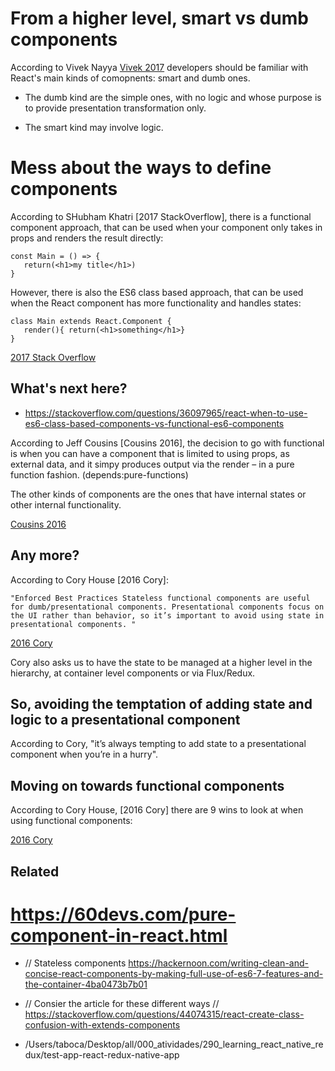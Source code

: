 # From a higher level, smart vs dumb components

According to Vivek Nayya [Vivek 2017](https://medium.com/netscape/component-state-vs-redux-store-1eb0c929277) developers should be familiar with React's main kinds of comopnents: smart and dumb ones. 

* The dumb kind are the simple ones, with no logic and whose purpose is to provide presentation transformation only. 

* The smart kind may involve logic.  

# Mess about the ways to define components 

According to SHubham Khatri [2017 StackOverflow], there is a functional component approach, that can be used when your component only takes in props and renders the result directly:

```
const Main = () => { 
   return(<h1>my title</h1>)
}
```

However, there is also the ES6 class based approach, that can be used when the React component has more functionality and handles states:

```
class Main extends React.Component {
   render(){ return(<h1>something</h1>}
}
```

[2017 Stack Overflow](https://stackoverflow.com/questions/44074315/react-create-class-confusion-with-extends-components)

## What's next here? 

* https://stackoverflow.com/questions/36097965/react-when-to-use-es6-class-based-components-vs-functional-es6-components

According to Jeff Cousins [Cousins 2016], the decision to go with functional is when you can have a component that is limited to using props, as external data, and it simpy produces output via the render – in a pure function fashion. (depends:pure-functions) 

The other kinds of components are the ones that have internal states or other internal functionality.  

[Cousins 2016](https://stackoverflow.com/questions/36097965/react-when-to-use-es6-class-based-components-vs-functional-es6-components) 

## Any more? 

According to Cory House [2016 Cory]: 

```
"Enforced Best Practices Stateless functional components are useful for dumb/presentational components. Presentational components focus on the UI rather than behavior, so it’s important to avoid using state in presentational components. "
```

[2016 Cory](https://hackernoon.com/react-stateless-functional-components-nine-wins-you-might-have-overlooked-997b0d933dbc)

Cory also asks us to have the state to be managed at a higher level in the hierarchy, at container level components or via Flux/Redux. 

## So, avoiding the temptation of adding state and logic to a presentational component 

According to Cory, "it’s always tempting to add state to a presentational component when you’re in a hurry". 

## Moving on towards functional components  

According to Cory House, [2016 Cory] there are 9 wins to look at when using functional components: 

[2016 Cory](https://hackernoon.com/react-stateless-functional-components-nine-wins-you-might-have-overlooked-997b0d933dbc)



## Related 

# https://60devs.com/pure-component-in-react.html

* // Stateless components https://hackernoon.com/writing-clean-and-concise-react-components-by-making-full-use-of-es6-7-features-and-the-container-4ba0473b7b01

* // Consier the article for these different ways // https://stackoverflow.com/questions/44074315/react-create-class-confusion-with-extends-components

* /Users/taboca/Desktop/all/000_atividades/290_learning_react_native_redux/test-app-react-redux-native-app
